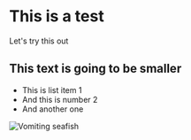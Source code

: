 # This is a test

Let's try this out

## This text is going to be smaller

* This is list item 1
* And this is number 2
* And another one


![Vomiting seafish](https://www.nationsonline.org/gallery/Singapore/Merlion-at-the-Singapore-River.jpg "Logo Title Text 1")
